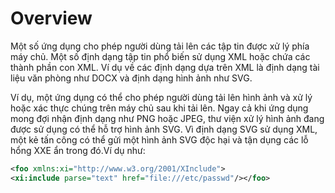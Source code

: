 # Overview

Một số ứng dụng cho phép người dùng tải lên các tập tin được xử lý phía máy chủ. Một số định dạng tập tin phổ biến sử dụng XML hoặc chứa các thành phần con XML. Ví dụ về các định dạng dựa trên XML là định dạng tài liệu văn phòng như DOCX và định dạng hình ảnh như SVG.

Ví dụ, một ứng dụng có thể cho phép người dùng tải lên hình ảnh và xử lý hoặc xác thực chúng trên máy chủ sau khi tải lên. Ngay cả khi ứng dụng mong đợi nhận định dạng như PNG hoặc JPEG, thư viện xử lý hình ảnh đang được sử dụng có thể hỗ trợ hình ảnh SVG. Vì định dạng SVG sử dụng XML, một kẻ tấn công có thể gửi một hình ảnh SVG độc hại và tận dụng các lỗ hổng XXE ẩn trong đó.Ví dụ như:

```xml
<foo xmlns:xi="http://www.w3.org/2001/XInclude">
<xi:include parse="text" href="file:///etc/passwd"/></foo>
```
